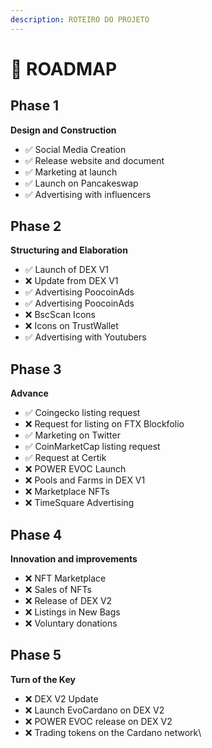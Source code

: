 ```yaml
---
description: ROTEIRO DO PROJETO
---
```


# 📖  ROADMAP

## **Phase 1**

**Design and Construction**

* ✅ Social Media Creation
* ✅ Release website and document
* ✅ Marketing at launch
* ✅ Launch on Pancakeswap
* ✅ Advertising with influencers

## **Phase 2**

**Structuring and Elaboration**

* ✅ Launch of DEX V1
* ❌ Update from DEX V1
* ✅ Advertising PoocoinAds
* ✅ Advertising PoocoinAds
* ❌ BscScan Icons
* ❌ Icons on TrustWallet
* ✅ Advertising with Youtubers

## **Phase 3**

**Advance**

* ✅ Coingecko listing request
* ❌ Request for listing on FTX Blockfolio
* ✅ Marketing on Twitter
* ✅ CoinMarketCap listing request
* ✅ Request at Certik
* ❌ POWER EVOC Launch
* ❌ Pools and Farms in DEX V1
* ❌ Marketplace NFTs
*   ❌ TimeSquare Advertising



## **Phase 4**

**Innovation and improvements**

* ❌ NFT Marketplace
* ❌ Sales of NFTs
* ❌ Release of DEX V2
* ❌ Listings in New Bags
* ❌ Voluntary donations

## **Phase 5**

**Turn of the Key**

* ❌ DEX V2 Update
* ❌ Launch EvoCardano on DEX V2
* ❌ POWER EVOC release on DEX V2
* ❌ Trading tokens on the Cardano network\

